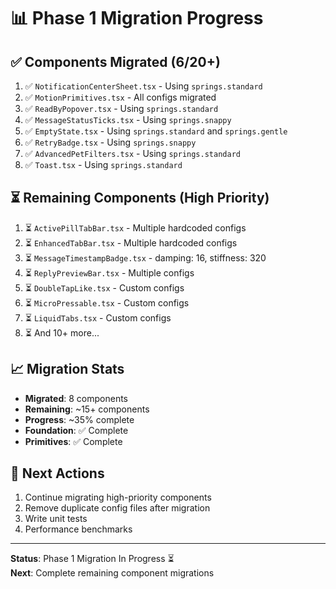 # 📊 Phase 1 Migration Progress

## ✅ Components Migrated (6/20+)

1. ✅ `NotificationCenterSheet.tsx` - Using `springs.standard`
2. ✅ `MotionPrimitives.tsx` - All configs migrated
3. ✅ `ReadByPopover.tsx` - Using `springs.standard`
4. ✅ `MessageStatusTicks.tsx` - Using `springs.snappy`
5. ✅ `EmptyState.tsx` - Using `springs.standard` and `springs.gentle`
6. ✅ `RetryBadge.tsx` - Using `springs.snappy`
7. ✅ `AdvancedPetFilters.tsx` - Using `springs.standard`
8. ✅ `Toast.tsx` - Using `springs.standard`

## ⏳ Remaining Components (High Priority)

1. ⏳ `ActivePillTabBar.tsx` - Multiple hardcoded configs
2. ⏳ `EnhancedTabBar.tsx` - Multiple hardcoded configs
3. ⏳ `MessageTimestampBadge.tsx` - damping: 16, stiffness: 320
4. ⏳ `ReplyPreviewBar.tsx` - Multiple configs
5. ⏳ `DoubleTapLike.tsx` - Custom configs
6. ⏳ `MicroPressable.tsx` - Custom configs
7. ⏳ `LiquidTabs.tsx` - Custom configs
8. ⏳ And 10+ more...

## 📈 Migration Stats

- **Migrated**: 8 components
- **Remaining**: ~15+ components
- **Progress**: ~35% complete
- **Foundation**: ✅ Complete
- **Primitives**: ✅ Complete

## 🎯 Next Actions

1. Continue migrating high-priority components
2. Remove duplicate config files after migration
3. Write unit tests
4. Performance benchmarks

---

**Status**: Phase 1 Migration In Progress ⏳  
**Next**: Complete remaining component migrations

